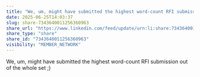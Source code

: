 ```yaml
---
title: "We, um, might have submitted the highest word-count RFI submission out of the…"
date: 2025-06-25T14:03:37
slug: share-7343640011256360963
share_url: "https://www.linkedin.com/feed/update/urn:li:share:7343640011256360963"
share_type: "share"
share_id: "7343640011256360963"
visibility: "MEMBER_NETWORK"
---
```


We, um, might have submitted the highest word-count RFI submission out of the whole set ;)

